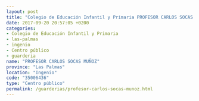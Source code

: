 ```yaml
---
layout: post
title: "Colegio de Educación Infantil y Primaria PROFESOR CARLOS SOCAS MUÑOZ"
date: 2017-09-20 20:57:05 +0200
categories:
- Colegio de Educación Infantil y Primaria
- las-palmas
- ingenio
- Centro público
- guarderia
name: "PROFESOR CARLOS SOCAS MUÑOZ"
province: "Las Palmas"
location: "Ingenio"
code: "35006436"
type: "Centro público"
permalink: /guarderias/profesor-carlos-socas-munoz.html
---
```

